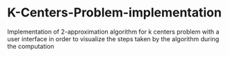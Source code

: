 # K-Centers-Problem-implementation
Implementation of 2-approximation algorithm for k centers problem with a user interface in order to visualize the steps taken by the algorithm during the computation
